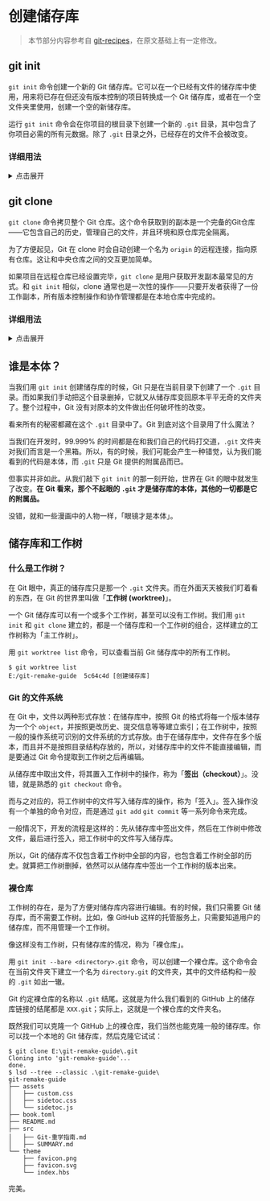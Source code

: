 # 创建储存库

> 本节部分内容参考自 [git-recipes](https://github.com/geeeeeeeeek/git-recipes/blob/master/sources/2.2-%E5%88%9B%E5%BB%BA%E4%BB%A3%E7%A0%81%E4%BB%93%E5%BA%93.md)，在原文基础上有一定修改。

## git init

`git init` 命令创建一个新的 Git 储存库。它可以在一个已经有文件的储存库中使用，用来将已存在但还没有版本控制的项目转换成一个 Git 储存库，或者在一个空文件夹里使用，创建一个空的新储存库。

运行 `git init` 命令会在你项目的根目录下创建一个新的 `.git` 目录，其中包含了你项目必需的所有元数据。除了 `.git` 目录之外，已经存在的文件不会被改变。

### 详细用法

<details>
<summary>点击展开</summary>

```
git init
```

将当前的目录转换成一个 Git 储存库。它在当前的目录下增加了一个 `.git` 目录，于是就可以开始记录项目版本了。

```
git init <directory>
```
在指定目录创建一个空的 Git 储存库。运行这个命令会在当前目录下创建一个名为 `directory`，只包含 `.git` 子目录的空目录。

```
git init --bare <directory>.git
```
初始化一个裸的 Git 储存库（无工作树）。这个目录会创建一个名为 `<directory>.git` 的目录，其中包含了一个储存库的元信息。裸的储存库一般用作服务器上的共享储存库。关于裸的储存库，后文会详细解释。

</details>

## git clone

`git clone` 命令拷贝整个 Git 仓库。这个命令获取到的副本是一个完备的Git仓库——它包含自己的历史，管理自己的文件，并且环境和原仓库完全隔离。

为了方便起见，Git 在 clone 时会自动创建一个名为 `origin` 的远程连接，指向原有仓库。这让和中央仓库之间的交互更加简单。

如果项目在远程仓库已经设置完毕，`git clone` 是用户获取开发副本最常见的方式。和 `git init` 相似，clone 通常也是一次性的操作——只要开发者获得了一份工作副本，所有版本控制操作和协作管理都是在本地仓库中完成的。

### 详细用法

<details>
<summary>点击展开</summary>

```
git clone <repo>
```
将位于 `repo` 的仓库克隆到本地机器。原仓库可以在本地文件系统中，或是通过 HTTP 或 SSH 连接的远程机器。

```
git clone <repo> <directory>
```
将位于 `repo` 的仓库克隆到本地机器上的 `directory` 目录。

</details>

## 谁是本体？

当我们用 `git init` 创建储存库的时候，Git 只是在当前目录下创建了一个 `.git` 目录。而如果我们手动把这个目录删掉，它就又从储存库变回原本平平无奇的文件夹了。整个过程中，Git 没有对原本的文件做出任何破坏性的改变。

看来所有的秘密都藏在这个 `.git` 目录中了。Git 到底对这个目录用了什么魔法？

当我们在开发时，99.999% 的时间都是在和我们自己的代码打交道，`.git` 文件夹对我们而言是一个黑箱。所以，有的时候，我们可能会产生一种错觉，认为我们能看到的代码是本体，而 `.git` 只是 Git 提供的附属品而已。

但事实并非如此。从我们敲下 `git init` 的那一刻开始，世界在 Git 的眼中就发生了改变。**在 Git 看来，那个不起眼的 `.git` 才是储存库的本体，其他的一切都是它的附属品。**

没错，就和一些漫画中的人物一样，「眼镜才是本体」。

## 储存库和工作树

### 什么是工作树？

在 Git 眼中，真正的储存库只是那一个 `.git` 文件夹。而在外面天天被我们盯着看的东西，在 Git 的世界里叫做「**工作树 (worktree)**」。

一个 Git 储存库可以有一个或多个工作树，甚至可以没有工作树。我们用 `git init` 和 `git clone` 建立的，都是一个储存库和一个工作树的组合，这样建立的工作树称为「主工作树」。

用 `git worktree list` 命令，可以查看当前 Git 储存库中的所有工作树。

```
$ git worktree list
E:/git-remake-guide  5c64c4d [创建储存库]
```

### Git 的文件系统

在 Git 中，文件以两种形式存放：在储存库中，按照 Git 的格式将每一个版本储存为一个个 `object`，并按照更改历史、提交信息等等建立索引；在工作树中，按照一般的操作系统可识别的文件系统的方式存放。由于在储存库中，文件存在多个版本，而且并不是按照目录结构存放的，所以，对储存库中的文件不能直接编辑，而是要通过 Git 命令提取到工作树之后再编辑。

从储存库中取出文件，将其置入工作树中的操作，称为「**签出（checkout）**」。没错，就是熟悉的 `git checkout` 命令。

而与之对应的，将工作树中的文件写入储存库的操作，称为「签入」。签入操作没有一个单独的命令对应，而是通过 `git add` `git commit` 等一系列命令来完成。

一般情况下，开发的流程是这样的：先从储存库中签出文件，然后在工作树中修改文件，最后进行签入，把工作树中的文件写入储存库。

所以，Git 的储存库不仅包含着工作树中全部的内容，也包含着工作树全部的历史。就算把工作树删掉，依然可以从储存库中签出一个工作树的版本出来。

### 裸仓库

工作树的存在，是为了方便对储存库内容进行编辑。有的时候，我们只需要 Git 储存库，而不需要工作树。比如，像 GitHub 这样的托管服务上，只需要知道用户的储存库，而不用管理一个工作树。

像这样没有工作树，只有储存库的情况，称为「裸仓库」。

用 `git init --bare <directory>.git` 命令，可以创建一个裸仓库。这个命令会在当前文件夹下建立一个名为 `directory.git` 的文件夹，其中的文件结构和一般的 `.git` 如出一辙。

Git 约定裸仓库的名称以 `.git` 结尾。这就是为什么我们看到的 GitHub 上的储存库链接的结尾都是 `XXX.git`；实际上，这就是一个裸仓库的文件夹名。

既然我们可以克隆一个 GitHub 上的裸仓库，我们当然也能克隆一般的储存库。你可以找一个本地的 Git 储存库，然后克隆它试试：

```
$ git clone E:\git-remake-guide\.git
Cloning into 'git-remake-guide'...
done.
$ lsd --tree --classic .\git-remake-guide\
git-remake-guide
├── assets
│   ├── custom.css
│   ├── sidetoc.css
│   └── sidetoc.js
├── book.toml
├── README.md
├── src
│   ├── Git-重学指南.md
│   ├── SUMMARY.md
└── theme
    ├── favicon.png
    ├── favicon.svg
    └── index.hbs
```

完美。
